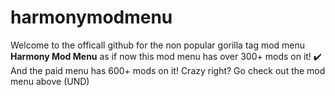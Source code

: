 # harmonymodmenu
Welcome to the officall github for the non popular gorilla tag mod menu **Harmony Mod Menu** as if now this mod menu has over 300+ mods on it! ✔️ And the paid menu has 600+ mods on it! Crazy right? Go check out the mod menu above (UND) 

